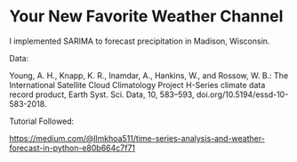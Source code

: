 # Your New Favorite Weather Channel

I implemented SARIMA to forecast precipitation in Madison, Wisconsin.

Data:

Young, A. H., Knapp, K. R., Inamdar, A., Hankins, W., and Rossow, W. B.: The International Satellite Cloud Climatology Project H-Series climate data record product, Earth Syst. Sci. Data, 10, 583–593, doi.org/10.5194/essd-10-583-2018.

Tutorial Followed:

https://medium.com/@llmkhoa511/time-series-analysis-and-weather-forecast-in-python-e80b664c7f71
